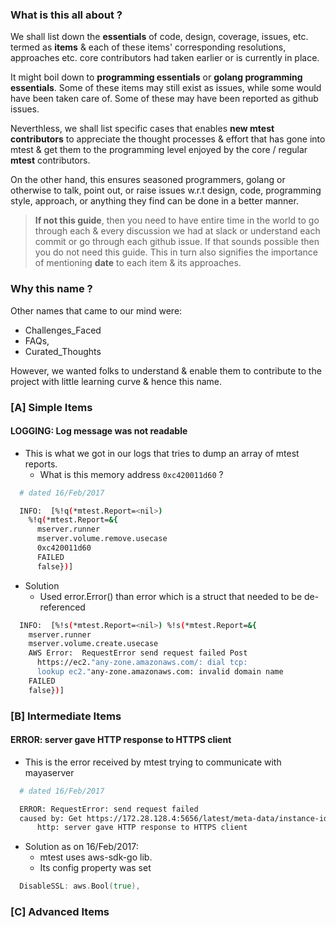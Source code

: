 ### What is this all about ?

We shall list down the **essentials** of code, design, coverage, issues,
etc. termed as **items** & each of these items' corresponding resolutions, 
approaches etc. core contributors had taken earlier or is currently in place. 

It might boil down to **programming essentials** or **golang programming essentials**.
Some of these items may still exist as issues, while some would have been taken 
care of. Some of these may have been reported as github issues. 

Neverthless, we shall list specific cases that enables **new mtest contributors** 
to appreciate the thought processes & effort that has gone into mtest & get them
to the programming level enjoyed by the core / regular **mtest** contributors.

On the other hand, this ensures seasoned programmers, golang or otherwise to 
talk, point out, or raise issues w.r.t design, code, programming style, approach, 
or anything they find can be done in a better manner.

> **If not this guide**, then you need to have entire time in the world to go through
each & every discussion we had at slack or understand each commit or go through
each github issue. If that sounds possible then you do not need this guide. This 
in turn also signifies the importance of mentioning **date** to each item & its 
approaches.

### Why this name ?

Other names that came to our mind were:

- Challenges_Faced
- FAQs, 
- Curated_Thoughts

However, we wanted folks to understand & enable them to contribute to the project
with little learning curve & hence this name.

### [A] Simple Items

#### LOGGING: Log message was not readable

- This is what we got in our logs that tries to dump an array of mtest reports.
  - What is this memory address `0xc420011d60` ?

```bash
  # dated 16/Feb/2017

  INFO:  [%!q(*mtest.Report=<nil>) 
    %!q(*mtest.Report=&{
      mserver.runner 
      mserver.volume.remove.usecase 
      0xc420011d60 
      FAILED
      false})]
```

- Solution
  - Used error.Error() than error which is a struct that needed to be de-referenced

```bash
  INFO:  [%!s(*mtest.Report=<nil>) %!s(*mtest.Report=&{
    mserver.runner 
    mserver.volume.create.usecase 
    AWS Error:  RequestError send request failed Post 
      https://ec2."any-zone.amazonaws.com/: dial tcp: 
      lookup ec2."any-zone.amazonaws.com: invalid domain name
    FAILED 
    false})]

```

### [B] Intermediate Items

#### ERROR: server gave HTTP response to HTTPS client

- This is the error received by mtest trying to communicate with mayaserver

```bash
  # dated 16/Feb/2017

  ERROR: RequestError: send request failed
  caused by: Get https://172.28.128.4:5656/latest/meta-data/instance-id: 
      http: server gave HTTP response to HTTPS client
```

- Solution as on 16/Feb/2017:
  - mtest uses aws-sdk-go lib. 
  - Its config property was set

```go
  DisableSSL: aws.Bool(true),
```
  
### [C] Advanced Items
